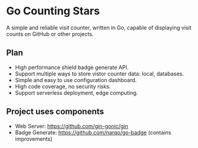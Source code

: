 # Go Counting Stars

A simple and reliable visit counter, written in Go, capable of displaying visit counts on GitHub or other projects.

## Plan

- High performance shield badge generate API.
- Support multiple ways to store vistor counter data: local, databases.
- Simple and easy to use configuration dashboard.
- High code coverage, no security risks.
- Support serverless deployment, edge computing.


## Project uses components

- Web Server: https://github.com/gin-gonic/gin
- Badge Generate: https://github.com/narqo/go-badge (contains improvements)
